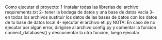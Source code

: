 Como ejecutar el proyecto:
1-Instalar todas las librerias del archivo requirements.txt
2- tener la bodega de datos y una base de datos vacia
3- en todos los archivos sustituir los datos de las bases de datos con los datos de tu base de datos local
4- ejecutar el archivo etl.py
NOTA:
En caso de no ejecutar por algún error, dirigirse al archivo config.py y comentar la funcion connect_databases() y descomentar la otra funcion, luego ejecutar
